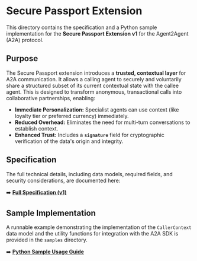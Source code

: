 # Secure Passport Extension

This directory contains the specification and a Python sample implementation for the **Secure Passport Extension v1** for the Agent2Agent (A2A) protocol.

## Purpose

The Secure Passport extension introduces a **trusted, contextual layer** for A2A communication. It allows a calling agent to securely and voluntarily share a structured subset of its current contextual state with the callee agent. This is designed to transform anonymous, transactional calls into collaborative partnerships, enabling:

* **Immediate Personalization:** Specialist agents can use context (like loyalty tier or preferred currency) immediately.
* **Reduced Overhead:** Eliminates the need for multi-turn conversations to establish context.
* **Enhanced Trust:** Includes a **`signature`** field for cryptographic verification of the data's origin and integrity.

## Specification

The full technical details, including data models, required fields, and security considerations, are documented here:

➡️ **[Full Specification (v1)](./v1/spec.md)**

## Sample Implementation

A runnable example demonstrating the implementation of the `CallerContext` data model and the utility functions for integration with the A2A SDK is provided in the `samples` directory.

➡️ **[Python Sample Usage Guide](./v1/samples/python/README.md)**